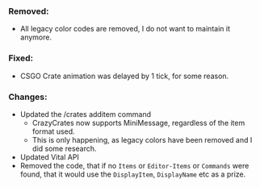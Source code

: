 ### Removed:
- All legacy color codes are removed, I do not want to maintain it anymore.

### Fixed:
- CSGO Crate animation was delayed by 1 tick, for some reason.

### Changes:
- Updated the /crates additem command
  - CrazyCrates now supports MiniMessage, regardless of the item format used.
  - This is only happening, as legacy colors have been removed and I did some research.
- Updated Vital API
- Removed the code, that if no `Items` or `Editor-Items` or `Commands` were found, that it would use the `DisplayItem`, `DisplayName` etc as a prize.